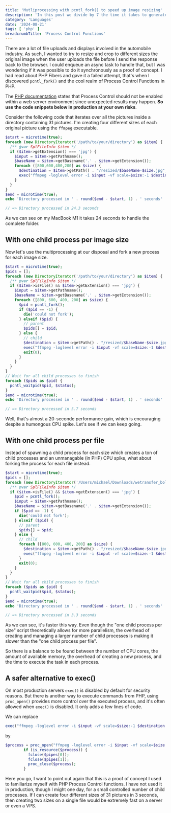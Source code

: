 ```yaml
---
title: 'Mutliprocessing with pcntl_fork() to speed up image resizing'
description: 'In this post we divide by 7 the time it takes to generate 4 new sizes of 31 pictures.'
category: 'Languages'
date: '2024-08-21'
tags: [ 'php' ]
breadcrumbTitle: 'Process Control Functions'
---
```


There are a lot of file uploads and displays involved in the automobile industry. As such, I wanted to try to resize and crop to different sizes the original image when the user uploads the file before I send the response back to the browser. I could enqueue an async task to handle that, but I was wondering if it was possible to do it synchronously as a proof of concept. I had read about PHP Fibers and gave it a failed attempt, that's when I discovered `pcntl_fork()` and the cool realm of Process Control Functions in PHP.

The [PHP documentation](https://www.php.net/manual/en/intro.pcntl.php) states that Process Control should not be enabled within a web server environment since unexpected results may happen. **So use the code snippets below in production at your own risks**.

Consider the following code that iterates over all the pictures inside a directory containing 31 pictures. I'm creating four different sizes of each original picture using the `ffmpeg` executable.

```php
$start = microtime(true);
foreach (new DirectoryIterator('/path/to/your/directory') as $item) {
  /** @var SplFileInfo $item */
  if ($item->getExtension() === 'jpg') {
    $input = $item->getPathname();
    $baseName = $item->getBasename('.' . $item->getExtension());
    foreach ([800,600,400,200] as $size) {
      $destination = $item->getPath() . "/resized/$baseName-$size.jpg";
      exec("ffmpeg -loglevel error -i $input -vf scale=$size:-1 $destination -y");
    }
  }
}
$end = microtime(true);
echo 'Directory processed in ' . round($end - $start, 1) . ' seconds' . PHP_EOL;

// => Directory processed in 24.3 seconds
```

As we can see on my MacBook M1 it takes 24 seconds to handle the complete folder.

## With one child process per image size

Now let's use the multiprocessing at our disposal and fork a new process for each image size.

```php
$start = microtime(true);
$pids = [];
foreach (new DirectoryIterator('/path/to/your/directory') as $item) {
  /** @var SplFileInfo $item */
  if ($item->isFile() && $item->getExtension() === 'jpg') {
    $input = $item->getPathname();
    $baseName = $item->getBasename('.' . $item->getExtension());
    foreach ([800, 600, 400, 200] as $size) {
      $pid = pcntl_fork();
      if ($pid == -1) {
        die('could not fork');
      } elseif ($pid) {
        // parent
        $pids[] = $pid;
      } else {
        // child
        $destination = $item->getPath() . "/resized/$baseName-$size.jpg";
        exec("ffmpeg -loglevel error -i $input -vf scale=$size:-1 $destination -y");
        exit(0);
      }
    }
  }
}
// Wait for all child processes to finish
foreach ($pids as $pid) {
  pcntl_waitpid($pid, $status);
}
$end = microtime(true);
echo 'Directory processed in ' . round($end - $start, 1) . ' seconds' . PHP_EOL;

// => Directory processed in 5.7 seconds
```

Well, that's almost a 20-seconde performance gain, which is encouraging despite a humongous CPU spike. Let's see if we can keep going. 

## With one child process per file

Instead of spawning a child process for each size which creates a ton of child processes and an unmanagable (in PHP) CPU spike, what about forking the process for each file instead.

```php
$start = microtime(true);
$pids = [];
foreach (new DirectoryIterator('/Users/michael/Downloads/wetransfer_bolide-e-trail-black_2024-02-07_0744') as $item) {
  /** @var SplFileInfo $item */
  if ($item->isFile() && $item->getExtension() === 'jpg') {
    $pid = pcntl_fork();
    $input = $item->getPathname();
    $baseName = $item->getBasename('.' . $item->getExtension());
    if ($pid == -1) {
      die('could not fork');
    } elseif ($pid) {
      // parent
      $pids[] = $pid;
    } else {
      // child
      foreach ([800, 600, 400, 200] as $size) {
        $destination = $item->getPath() . "/resized/$baseName-$size.jpg";
        exec("ffmpeg -loglevel error -i $input -vf scale=$size:-1 $destination -y");
      }
      exit(0);
    }
  }
}
// Wait for all child processes to finish
foreach ($pids as $pid) {
  pcntl_waitpid($pid, $status);
}
$end = microtime(true);
echo 'Directory processed in ' . round($end - $start, 1) . ' seconds' . PHP_EOL;

// => Directory processed in 3.3 seconds
```

As we can see, it's faster this way. Even though the "one child process per size" script theoretically allows for more parallelism, the overhead of creating and managing a larger number of child processes is making it slower than the "one child process per file".

So there is a balance to be found between the number of CPU cores, the amount of available memory, the overhead of creating a new process, and the time to execute the task in each process.

## A safer alternative to exec()

On most production servers `exec()` is disabled by default for security reasons. But there is another way to execute commands from PHP, using `proc_open()`  provides more control over the executed process, and it's often allowed when `exec()` is disabled. It only adds a few lines of code.

We can replace 

```php
exec("ffmpeg -loglevel error -i $input -vf scale=$size:-1 $destination -y");
```

by 

```php
$process = proc_open("ffmpeg -loglevel error -i $input -vf scale=$size:-1 $destination -y", $descriptorspec, $pipes);
        if (is_resource($process)) {
          fclose($pipes[0]);
          fclose($pipes[1]);
          proc_close($process);
        }
```

Here you go, I want to point out again that this is a proof of concept I used to familiarize myself with PHP Process Control functions. I have not used it in production, though I might one day, for a small controlled number of child processes. If I can create four different sizes of 31 pictures in 3 seconds, then creating two sizes on a single file would be extremely fast on a server or even a VPS.
